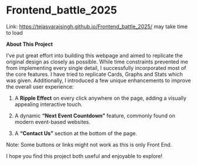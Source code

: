 # Frontend_battle_2025


Link: https://tejasvarajsingh.github.io/Frontend_battle_2025/
may take time to load

**About This Project**

I’ve put great effort into building this webpage and aimed to replicate the original design as closely as possible. While time constraints prevented me from implementing every single detail, I successfully incorporated most of the core features. I have tried to replicate Cards, Graphs and Stats which was given. Additionally, I introduced a few unique enhancements to improve the overall user experience:

1.	A **Ripple Effect** on every click anywhere on the page, adding a visually appealing interactive touch.
 
2.	A dynamic **“Next Event Countdown”** feature, commonly found on modern event-based websites.
  
3.	A **“Contact Us”** section at the bottom of the page.

Note: Some buttons or links might not work as this is only Front End.

I hope you find this project both useful and enjoyable to explore!
